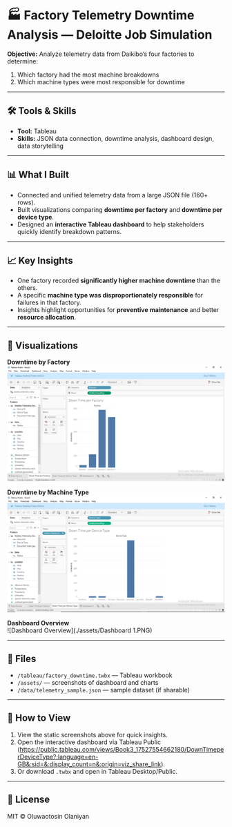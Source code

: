# 🏭 Factory Telemetry Downtime Analysis — Deloitte Job Simulation

**Objective:** Analyze telemetry data from Daikibo’s four factories to determine:  
1. Which factory had the most machine breakdowns  
2. Which machine types were most responsible for downtime  

---

## 🛠 Tools & Skills
- **Tool:** Tableau  
- **Skills:** JSON data connection, downtime analysis, dashboard design, data storytelling  

---

## 📊 What I Built
- Connected and unified telemetry data from a large JSON file (160+ rows).  
- Built visualizations comparing **downtime per factory** and **downtime per device type**.  
- Designed an **interactive Tableau dashboard** to help stakeholders quickly identify breakdown patterns.  

---

## 📈 Key Insights
- One factory recorded **significantly higher machine downtime** than the others.  
- A specific **machine type was disproportionately responsible** for failures in that factory.  
- Insights highlight opportunities for **preventive maintenance** and better **resource allocation**.  

---

## 📸 Visualizations

**Downtime by Factory**  
![Downtime by Factory](./assets/downtime_per_factory.PNG)

**Downtime by Machine Type**  
![Downtime by Machine](./assets/downtime_per_device_type.PNG)

**Dashboard Overview**  
![Dashboard Overview](./assets/Dashboard 1.PNG)

---

## 📂 Files
- `/tableau/factory_downtime.twbx` — Tableau workbook  
- `/assets/` — screenshots of dashboard and charts  
- `/data/telemetry_sample.json` — sample dataset (if sharable)  

---

## 🔎 How to View
1. View the static screenshots above for quick insights.  
2. Open the interactive dashboard via Tableau Public (https://public.tableau.com/views/Book3_17527554662180/DownTimeperDeviceType?:language=en-GB&:sid=&:display_count=n&:origin=viz_share_link).  
3. Or download `.twbx` and open in Tableau Desktop/Public.  

---

## 📜 License
MIT © Oluwaotosin Olaniyan
